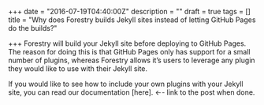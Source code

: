 +++
date = "2016-07-19T04:40:00Z"
description = ""
draft = true
tags = []
title = "Why does Forestry builds Jekyll sites instead of letting GitHub Pages do the builds?"

+++
Forestry will build your Jekyll site before deploying to GitHub Pages. The reason for doing this is that GitHub Pages only has support for a small number of plugins, whereas Forestry allows it’s users to leverage any plugin they would like to use with their Jekyll site. 

If you would like to see how to include your own plugins with your Jekyll site, you can read our documentation [here]. ←- link to the post when done.

